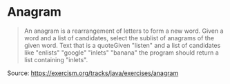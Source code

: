 # Anagram

> An anagram is a rearrangement of letters to form a new word. Given a word and a list of candidates, select the sublist of anagrams of the given word.
> Text that is a quoteGiven "listen" and a list of candidates like "enlists" "google" "inlets" "banana" the program should return a list containing "inlets".

Source: https://exercism.org/tracks/java/exercises/anagram
